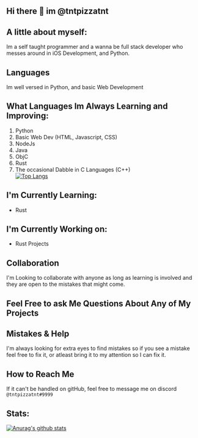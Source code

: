 ## Hi there 👋 im @tntpizzatnt

## A little about myself:
Im a self taught programmer and a wanna be full stack developer who messes around in iOS Development, and Python.

## Languages
Im well versed in Python, and basic Web Development

## What Languages Im Always Learning and Improving:
1. Python
2. Basic Web Dev (HTML, Javascript, CSS)
3. NodeJs
4. Java
5. ObjC
6. Rust
7. The occasional Dabble in C Languages (C++)<br />
[![Top Langs](https://github-readme-stats.vercel.app/api/top-langs/?username=tntpizzatnt&layout=compact&langs_count=10)](https://github.com/anuraghazra/github-readme-stats)

## I'm Currently Learning:
- Rust

## I'm Currently Working on:
- Rust Projects

## Collaboration 
I'm Looking to collaborate with anyone as long as learning is involved and they are open to the mistakes that might come.

## Feel Free to ask Me Questions About Any of My Projects

## Mistakes & Help
I'm always looking for extra eyes to find mistakes so if you see a mistake feel free to fix it, or atleast bring it to my attention so I can fix it.

## How to Reach Me
If it can't be handled on gitHub, feel free to message me on discord `@tntpizzatnt#9999`

## Stats:
[![Anurag's github stats](https://github-readme-stats.vercel.app/api?username=tntpizzatnt&count_private=true&show_icons=true&theme=cobalt)](https://github.com/anuraghazra/github-readme-stats)<br />
